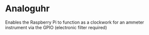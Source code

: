 # Analoguhr
Enables the Raspberry Pi to function as a clockwork for an ammeter instrument via the GPIO (electronic filter required)
